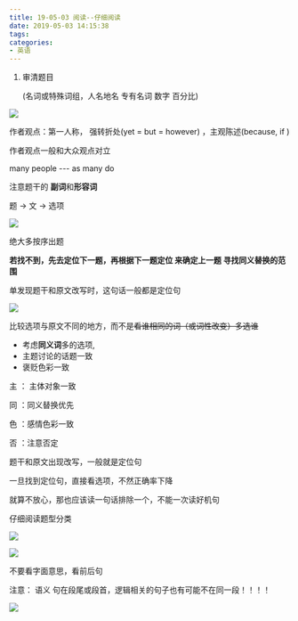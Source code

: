 ```yaml
---
title: 19-05-03 阅读--仔细阅读
date: 2019-05-03 14:15:38
tags:
categories:
- 英语
---
```




1. 审清题目

   (名词或特殊词组，人名地名  专有名词 数字 百分比)

![](https://i.loli.net/2019/05/03/5ccbeea4ee97b.png)



作者观点：第一人称， 强转折处(yet = but = however) ，主观陈述(because,  if )

作者观点一般和大众观点对立

many people  --- as many do



注意题干的 **副词**和**形容词**



题  ->  文  ->  选项

![](https://i.loli.net/2019/05/03/5ccbf3379ccc5.png)



绝大多按序出题

**若找不到，先去定位下一题，再根据下一题定位 来确定上一题 寻找同义替换的范围**

单发现题干和原文改写时，这句话一般都是定位句



![](https://i.loli.net/2019/05/03/5ccbf6033db4a.png)

比较选项与原文不同的地方，而不是~~看谁相同的词（或词性改变）多选谁~~

+ 考虑**同义词**多的选项,   
+ 主题讨论的话题一致
+ 褒贬色彩一致





主 ： 主体对象一致

同 ：同义替换优先

色 ：感情色彩一致

否 ：注意否定



题干和原文出现改写，一般就是定位句

一旦找到定位句，直接看选项，不然正确率下降

就算不放心，那也应该读一句话排除一个，不能一次读好机句



仔细阅读题型分类

![](https://i.loli.net/2019/05/03/5ccc1ac6af8b0.png)





![](https://i.loli.net/2019/05/03/5ccc1e11ecdab.png)

不要看字面意思，看前后句

注意： 语义 句在段尾或段首，逻辑相关的句子也有可能不在同一段！！！！

![](https://i.loli.net/2019/05/03/5ccc2156735cb.png)



